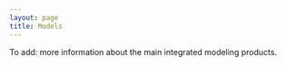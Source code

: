 ```yaml
---
layout: page
title: Models
---
```


To add: more information about the main integrated modeling products.
